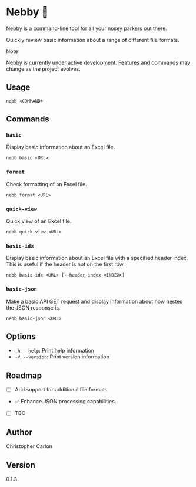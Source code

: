 # Nebby 🤥

Nebby is a command-line tool for all your nosey parkers out there.

Quickly review basic information about a range of different file formats.

> [!NOTE]
> Nebby is currently under active development. Features and commands may change as the project evolves.

## Usage

```
nebb <COMMAND>
```

## Commands

### `basic`
Display basic information about an Excel file.
```
nebb basic <URL>
```

### `format`
Check formatting of an Excel file.
```
nebb format <URL>
```

### `quick-view`
Quick view of an Excel file.
```
nebb quick-view <URL>
```

### `basic-idx`
Display basic information about an Excel file with a specified header index.
This is useful if the header is not on the first row.
```
nebb basic-idx <URL> [--header-index <INDEX>]
```

### `basic-json`
Make a basic API GET request and display information about how nested the JSON response is.
```
nebb basic-json <URL>
```

## Options

- `-h`, `--help`: Print help information
- `-V`, `--version`: Print version information

## Roadmap

- [ ] Add support for additional file formats
- ✅ Enhance JSON processing capabilities
- [ ] TBC

## Author

Christopher Carlon

## Version

0.1.3
